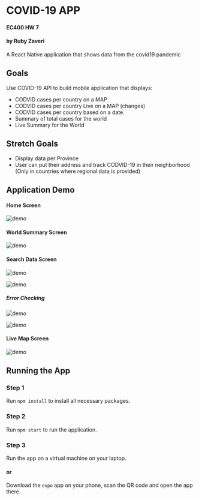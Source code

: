 # COVID-19 APP
#### EC400 HW 7 
#### by Ruby Zaveri
A React Native application that shows data from the covid19 pandemic

## Goals
Use COVID-19 API to build mobile application that displays: 

- CODVID cases per country on a MAP
- CODVID cases per country Live on a MAP (changes)
- CODVID cases per country based on a date.
- Summary of total cases for the world
- Live Summary for the World


## Stretch Goals
- Display data per Province
- User can put their address and track CODVID-19 in their neighborhood (Only in countries where regional data is provided)

## Application Demo

#### Home Screen
![demo](/imgs/homepage.png) 

#### World Summary Screen
![demo](/imgs/summary.png)

#### Search Data Screen
![demo](/imgs/search_ex.png)

![demo](/imgs/search_correct.png)

##### Error Checking
![demo](/imgs/search_wrong_country.png)

![demo](/imgs/search_wrong_date.png)

#### Live Map Screen
![demo](/imgs/map.png)

## Running the App

### Step 1
Run ```npm install``` to install all necessary packages. 

### Step 2

Run ```npm start``` to run the application. 

### Step 3

Run the app on a virtual machine on your laptop. 

#### or

Download the ```expo``` app on your phone, scan the QR code and open the app there. 


